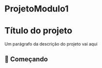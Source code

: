 # ProjetoModulo1


# Título do projeto

Um parágrafo da descrição do projeto vai aqui

## 🚀 Começando
